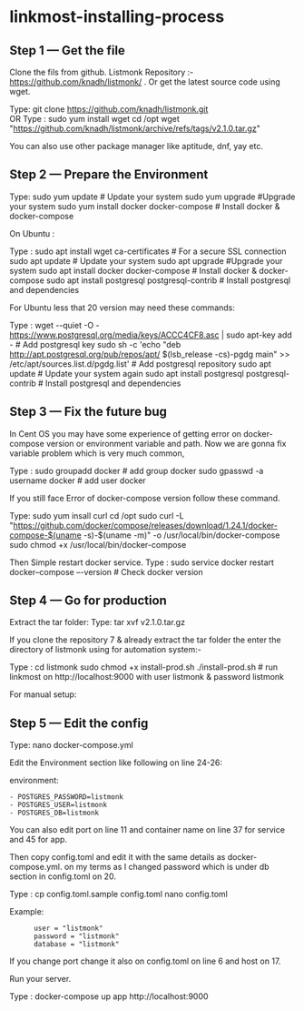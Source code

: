 # linkmost-installing-process

## Step 1 — Get the file

Clone the fils from github. Listmonk Repository :- https://github.com/knadh/listmonk/ . Or get the latest source code using wget.

Type: git clone https://github.com/knadh/listmonk.git  
OR
Type : 
          sudo yum install wget 
          cd /opt
          wget "https://github.com/knadh/listmonk/archive/refs/tags/v2.1.0.tar.gz"

You can also use other package manager like aptitude, dnf, yay etc.


## Step 2 — Prepare the Environment

Type: 
         sudo yum update # Update your system
         sudo yum upgrade #Upgrade your system
         sudo yum install docker docker-compose  # Install docker & docker-compose

On Ubuntu : 

Type : 
          sudo apt install wget ca-certificates #  For a secure SSL connection
          sudo apt update # Update your system
          sudo apt upgrade #Upgrade your system
          sudo apt install docker docker-compose  # Install docker & docker-compose
          sudo apt install postgresql postgresql-contrib  # Install postgresql and dependencies

For Ubuntu less that 20 version may need these commands:

Type :
          wget --quiet -O - https://www.postgresql.org/media/keys/ACCC4CF8.asc | sudo apt-key add -  # Add postgresql key
          sudo sh -c 'echo "deb http://apt.postgresql.org/pub/repos/apt/ $(lsb_release -cs)-pgdg main" >> /etc/apt/sources.list.d/pgdg.list' # Add postgresql repository 
          sudo apt update # Update your system again
          sudo apt install postgresql postgresql-contrib  # Install postgresql and dependencies

## Step 3 — Fix the future bug

In Cent OS you may have some experience of getting error on docker-compose version or environment variable and path. Now we are gonna fix variable problem which is very much common,

Type : 
          sudo groupadd docker # add group docker
          sudo gpasswd -a username docker # add user docker

If you still face Error of docker-compose version follow these command.

Type: 
          sudo yum insall curl
          cd /opt
          sudo curl -L "https://github.com/docker/compose/releases/download/1.24.1/docker-compose-$(uname -s)-$(uname -m)" -o /usr/local/bin/docker-compose
          sudo chmod +x /usr/local/bin/docker-compose

Then Simple restart docker service.
Type : 
          sudo service docker restart
          docker–compose –-version # Check docker version


## Step 4 — Go for production

Extract the tar folder:
Type: tar xvf v2.1.0.tar.gz

If you clone the repository 7 & already extract the tar folder the enter the directory of listmonk using for automation system:-

Type :
          cd listmonk
          sudo chmod +x install-prod.sh
          ./install-prod.sh  # run linkmost on http://localhost:9000 with user listmonk & password listmonk

For manual setup: 
          
## Step 5 — Edit the config

Type: 
      nano docker-compose.yml

Edit the Environment section like following on line 24-26:

 environment:
 
    - POSTGRES_PASSWORD=listmonk
    - POSTGRES_USER=listmonk
    - POSTGRES_DB=listmonk

You can also edit port on line 11 and container name on line 37 for service and 45 for app.

Then copy config.toml and edit it with the same details as docker-compose.yml. on my terms as I changed password which is under db section in config.toml on 20.

Type : 
          cp config.toml.sample config.toml
          nano config.toml

Example: 

          user = "listmonk"
          password = "listmonk"
          database = "listmonk"

If you change port change it also on config.toml on line 6 and host on 17.

Run your server.

Type : 
          docker-compose up app
          http://localhost:9000

